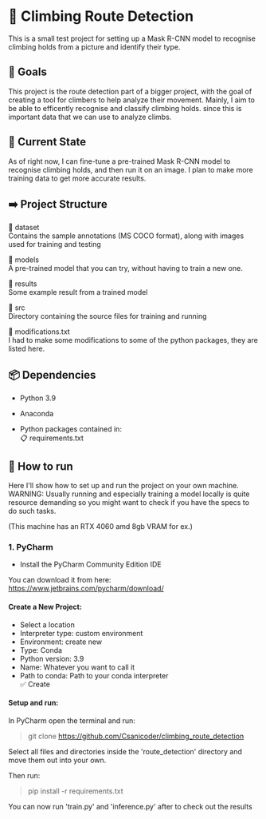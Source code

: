 # 🧗 Climbing Route Detection

This is a small test project for setting up a Mask R-CNN model to recognise climbing 
holds from a picture and identify their type.

## 🏁 Goals

This project is the route detection part of a bigger project, with the goal of creating a tool for climbers to help analyze their movement.
Mainly, I aim to be able to efficently recognise and classify climbing holds. since this is important data that we can use to analyze climbs.

## 📌 Current State

As of right now, I can fine-tune a pre-trained Mask R-CNN model to recognise climbing holds, and then run it on an image.
I plan to make more training data to get more accurate results.

## ➡️ Project Structure

📂 dataset\
Contains the sample annotations (MS COCO format), along with images used for training and testing

📂 models\
A pre-trained model that you can try, without having to train a new one.

📂 results\
Some example result from a trained model

📂 src\
Directory containing the source files for training and running

📄 modifications.txt\
I had to make some modifications to some of the python packages, they are listed here.

## 📦 Dependencies

- Python 3.9
- Anaconda

- Python packages contained in:\
📋 requirements.txt

## 🚀 How to run

Here I'll show how to set up and run the project on your own machine.\
WARNING: Usually running and especially training a model locally is quite resource demanding so
you might want to check if you have the specs to do such tasks.

(This machine has an RTX 4060 amd 8gb VRAM for ex.)

### 1. PyCharm

- Install the PyCharm Community Edition IDE

You can download it from here: https://www.jetbrains.com/pycharm/download/

#### Create a New Project:
- Select a location
- Interpreter type: custom environment
- Environment: create new
- Type: Conda
- Python version: 3.9
- Name: Whatever you want to call it
- Path to conda: Path to your conda interpreter\
✅ Create

#### Setup and run:
In PyCharm open the terminal and run:
> git clone https://github.com/Csanicoder/climbing_route_detection

Select all files and directories inside the 'route_detection' directory and move them out into your own.

Then run:
> pip install -r requirements.txt

You can now run 'train.py' and 'inference.py' after to check out the results
